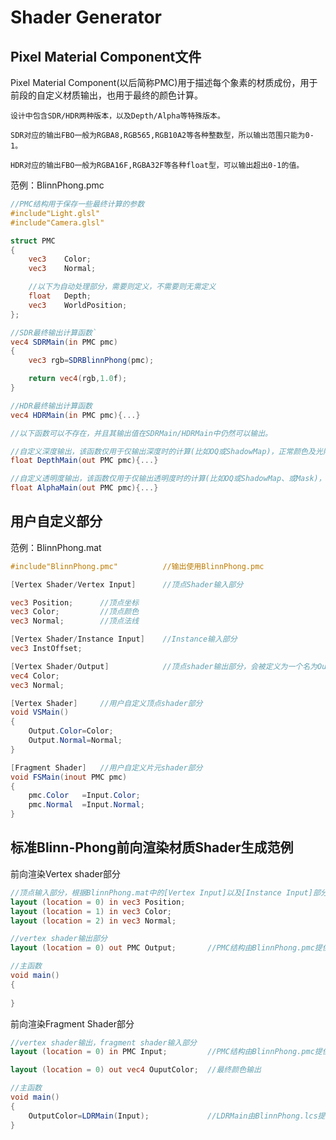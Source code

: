 # Shader Generator

## Pixel Material Component文件

Pixel Material Component(以后简称PMC)用于描述每个象素的材质成份，用于前段的自定义材质输出，也用于最终的颜色计算。

    设计中包含SDR/HDR两种版本，以及Depth/Alpha等特殊版本。

    SDR对应的输出FBO一般为RGBA8,RGB565,RGB10A2等各种整数型，所以输出范围只能为0-1。

    HDR对应的输出FBO一般为RGBA16F,RGBA32F等各种float型，可以输出超出0-1的值。

范例：BlinnPhong.pmc
```glsl
//PMC结构用于保存一些最终计算的参数
#include"Light.glsl"
#include"Camera.glsl"

struct PMC
{
    vec3    Color;
    vec3    Normal;

    //以下为自动处理部分，需要则定义，不需要则无需定义
    float   Depth;
    vec3    WorldPosition;
};

//SDR最终输出计算函数`
vec4 SDRMain(in PMC pmc)
{
    vec3 rgb=SDRBlinnPhong(pmc);

    return vec4(rgb,1.0f);
}

//HDR最终输出计算函数
vec4 HDRMain(in PMC pmc){...}

//以下函数可以不存在，并且其输出值在SDRMain/HDRMain中仍然可以输出。

//自定义深度输出，该函数仅用于仅输出深度时的计算(比如OQ或ShadowMap)，正常颜色及光照计算时不使用该函数。
float DepthMain(out PMC pmc){...}

//自定义透明度输出，该函数仅用于仅输出透明度时的计算(比如OQ或ShadowMap、或Mask)，正常颜色及光照计算时不使用该函数。
float AlphaMain(out PMC pmc){...}
```

## 用户自定义部分
范例：BlinnPhong.mat
```glsl
#include"BlinnPhong.pmc"          //输出使用BlinnPhong.pmc

[Vertex Shader/Vertex Input]      //顶点Shader输入部分

vec3 Position;      //顶点坐标
vec3 Color;         //顶点颜色
vec3 Normal;        //顶点法线

[Vertex Shader/Instance Input]    //Instance输入部分
vec3 InstOffset;

[Vertex Shader/Output]            //顶点shader输出部分，会被定义为一个名为Output的结构，同时在下一段shader中是名为Input的结构
vec4 Color;
vec3 Normal;

[Vertex Shader]     //用户自定义顶点shader部分
void VSMain()
{
    Output.Color=Color;
    Output.Normal=Normal;
}

[Fragment Shader]   //用户自定义片元shader部分
void FSMain(inout PMC pmc)
{
    pmc.Color   =Input.Color;
    pmc.Normal  =Input.Normal;
}
```

## 标准Blinn-Phong前向渲染材质Shader生成范例

前向渲染Vertex shader部分
```glsl
//顶点输入部分，根据BlinnPhong.mat中的[Vertex Input]以及[Instance Input]部分生成
layout (location = 0) in vec3 Position;
layout (location = 1) in vec3 Color;
layout (location = 2) in vec3 Normal;

//vertex shader输出部分
layout (location = 0) out PMC Output;       //PMC结构由BlinnPhong.pmc提供

//主函数
void main()
{
    
}
```

前向渲染Fragment Shader部分
```glsl
//vertex shader输出，fragment shader输入部分
layout (location = 0) in PMC Input;         //PMC结构由BlinnPhong.pmc提供

layout (location = 0) out vec4 OuputColor;  //最终颜色输出

//主函数
void main()
{
    OutputColor=LDRMain(Input);             //LDRMain由BlinnPhong.lcs提供
}
```
